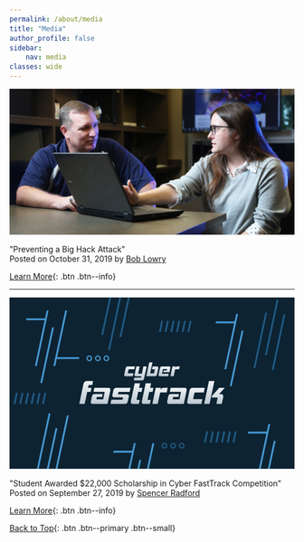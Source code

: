 ```yaml
---
permalink: /about/media
title: "Media"
author_profile: false
sidebar:
    nav: media
classes: wide
---
```


[<img id="media1" src="/assets/images/preventing-big-hack-attack-image.jpg" width="600"/>](/assets/images/preventing-big-hack-attack-image.jpg)

"Preventing a Big Hack Attack"\
Posted on October 31, 2019 by [Bob Lowry](mailto:rlowry@southalabama.edu)

[Learn More](https://www.southalabama.edu/departments/publicrelations/pressreleases/103119cyber.html){: .btn .btn--info}

---

[<img id="media2" src="/assets/images/cyber-fasttrack-image.png" width="600"/>](/assets/images/cyber-fasttrack-image.png)

"Student Awarded $22,000 Scholarship in Cyber FastTrack Competition"\
Posted on September 27, 2019 by [Spencer Radford](mailto:csr1101@jagmail.southalabama.edu)

[Learn More](https://www.southalabama.edu/colleges/soc/news/tstroud-cyber-competition.html){: .btn .btn--info}

[Back to Top](#top){: .btn .btn--primary .btn--small}